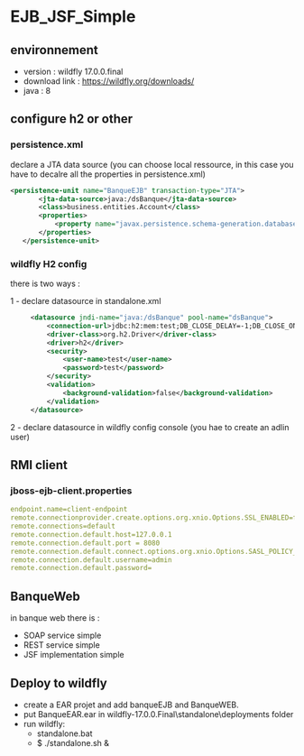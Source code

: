 # EJB_JSF_Simple

## environnement
 - version : wildfly 17.0.0.final
 - download link : https://wildfly.org/downloads/
 - java : 8

## configure h2 or other

### persistence.xml
declare a JTA data source (you can choose local ressource, in this case you have to decalre all the properties in persistence.xml)

 ```xml
<persistence-unit name="BanqueEJB" transaction-type="JTA">
		<jta-data-source>java:/dsBanque</jta-data-source>
		<class>business.entities.Account</class>
		<properties>
			<property name="javax.persistence.schema-generation.database.action" value="drop-and-create"/>
		</properties>
	</persistence-unit>
 ```

### wildfly H2 config
there is two ways :

1 - declare datasource in standalone.xml
 
 ```xml
      <datasource jndi-name="java:/dsBanque" pool-name="dsBanque">
          <connection-url>jdbc:h2:mem:test;DB_CLOSE_DELAY=-1;DB_CLOSE_ON_EXIT=FALSE</connection-url>
          <driver-class>org.h2.Driver</driver-class>
          <driver>h2</driver>
          <security>
              <user-name>test</user-name>
              <password>test</password>
          </security>
          <validation>
              <background-validation>false</background-validation>
          </validation>
      </datasource>
 ```
      
2 - declare datasource in wildfly config console (you hae to create an adlin user)

## RMI client
### jboss-ejb-client.properties

 ```yml
endpoint.name=client-endpoint
remote.connectionprovider.create.options.org.xnio.Options.SSL_ENABLED=false
remote.connections=default
remote.connection.default.host=127.0.0.1
remote.connection.default.port = 8080  
remote.connection.default.connect.options.org.xnio.Options.SASL_POLICY_NOANONYMOUS=false
remote.connection.default.username=admin
remote.connection.default.password=
 ```

## BanqueWeb
in banque web there is :
- SOAP service simple
- REST service simple
- JSF implementation simple

## Deploy to wildfly
- create a EAR projet and add banqueEJB and BanqueWEB.
- put BanqueEAR.ear in wildfly-17.0.0.Final\standalone\deployments folder
- run wildfly: 
	- standalone.bat
	- $ ./standalone.sh &
